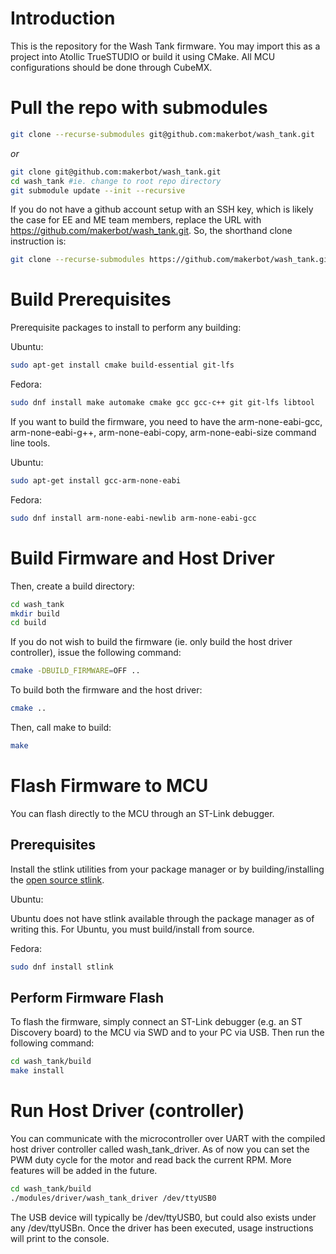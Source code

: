 # Introduction
This is the repository for the Wash Tank firmware. You may import this as a project into Atollic TrueSTUDIO or build it using CMake. All MCU configurations should be done through CubeMX.

# Pull the repo with submodules
```bash
git clone --recurse-submodules git@github.com:makerbot/wash_tank.git
```
*or*
```bash
git clone git@github.com:makerbot/wash_tank.git
cd wash_tank #ie. change to root repo directory
git submodule update --init --recursive
```
If you do not have a github account setup with an SSH key, which is likely the case for EE and ME team members, replace the URL with https://github.com/makerbot/wash_tank.git. So, the shorthand clone instruction is:
```bash
git clone --recurse-submodules https://github.com/makerbot/wash_tank.git
```

# Build Prerequisites
Prerequisite packages to install to perform any building:

Ubuntu:
```bash
sudo apt-get install cmake build-essential git-lfs
```
Fedora:
```bash
sudo dnf install make automake cmake gcc gcc-c++ git git-lfs libtool
```
If you want to build the firmware, you need to have the arm-none-eabi-gcc, arm-none-eabi-g++, arm-none-eabi-copy, arm-none-eabi-size command line tools.

Ubuntu:
```bash
sudo apt-get install gcc-arm-none-eabi
```
Fedora:
```bash
sudo dnf install arm-none-eabi-newlib arm-none-eabi-gcc
```
# Build Firmware and Host Driver

Then, create a build directory:
```bash
cd wash_tank
mkdir build
cd build
```
If you do not wish to build the firmware (ie. only build the host driver controller), issue the following command:
```bash
cmake -DBUILD_FIRMWARE=OFF ..
```
To build both the firmware and the host driver:
```bash
cmake ..
```
Then, call make to build:
```bash
make
```

# Flash Firmware to MCU
You can flash directly to the MCU through an ST-Link debugger.

## Prerequisites
Install the stlink utilities from your package manager or by building/installing the [open source stlink](https://github.com/texane/stlink). 

Ubuntu:

Ubuntu does not have stlink available through the package manager as of writing this. For Ubuntu, you must build/install from source.

Fedora:
```bash
sudo dnf install stlink
```
## Perform Firmware Flash
To flash the firmware, simply connect an ST-Link debugger (e.g. an ST Discovery board) to the MCU via SWD and to your PC via USB. Then run the following command:
```bash
cd wash_tank/build
make install
```

# Run Host Driver (controller)
You can communicate with the microcontroller over UART with the compiled host driver controller called wash_tank_driver. As of now you can set the PWM duty cycle for the motor and read back the current RPM. More features will be added in the future.
```bash
cd wash_tank/build
./modules/driver/wash_tank_driver /dev/ttyUSB0
```
The USB device will typically be /dev/ttyUSB0, but could also exists under any /dev/ttyUSBn. Once the driver has been executed, usage instructions will print to the console.
